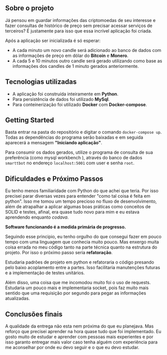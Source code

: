 ## Sobre o projeto
 
Já pensou em guardar informações das criptomoedas de seu interesse e fazer consultas de histórico de preço sem precisar acessar serviços de terceiros? É justamente para isso que essa incrível aplicação foi criada.

Após a aplicação ser inicializada é só esperar:
- A cada minuto um novo candle será adicionado ao banco de dados com as informações de preço em dólar do **Bitcoin** e **Monero**.
- A cada 5 e 10 minutos outro candle será gerado utilizando como base as informações dos candles de 1 minuto gerados anteriormente.

## Tecnologias utilizadas

- A aplicação foi construída inteiramente em **Python**.
- Para persistência de dados foi utilizado **MySql**.
- Para conteinerização foi utilizado **Docker** com **Docker-compose**.

## Getting Started

Basta entrar na pasta do repositório e digitar o comando `docker-compose up`. Todas as dependências do programa serão baixadas e em seguida aparecerá a mensagem **"Iniciando aplicação"**.

Para consumir os dados gerados, utilize o programa de consulta de sua preferência (como mysql workbench ), através do banco de dados `smarttbot` no endereço `localhost:5001` com user e senha `root`.

## Dificuldades e Próximo Passos

Eu tenho menos familiaridade com Python do que achei que teria. Por isso precisei parar diversas vezes para entender "como tal coisa é feita em python". Isso me tomou um tempo precioso no fluxo de desenvolvimento, além de atrapalhar a aplicar algumas boas práticas como conceitos de SOLID e testes, afinal, era quase tudo novo para mim e eu estava aprendendo enquanto *codava*.

**Software funcionando é a medida primária de progresso.**

Seguindo esse principio, eu tenho orgulho do que consegui fazer em pouco tempo com uma linguagem que conhecia muito pouco. Mas enxergo muita coisa errada no meu código tanto na parte técnica quanto na estrutura do projeto. Por isso o próximo passo  seria **refatoração**.

Estudaria padrões de projeto em python e refatoraria o código presando pelo baixo acoplamento entre a partes. Isso facilitaria manutenções futuras e a implementação de testes unitários.

Além disso, uma coisa que me incomodou muito foi o uso de requests. Estudaria um pouco mais e implementaria socket, pois faz muito mais sentido que uma requisição por segundo para pegar as informações atualizadas.

## Conclusões finais

A qualidade da entrega não esta nem próxima do que eu planejava. Mas reforço que precisei aprender na hora quase tudo que foi implementado. Eu gosto muito de estudar e aprender com  pessoas mais experientes e por isso garanto entregar mais valor caso tenha alguém com experiência para me aconselhar por onde eu devo seguir e o que eu devo estudar.